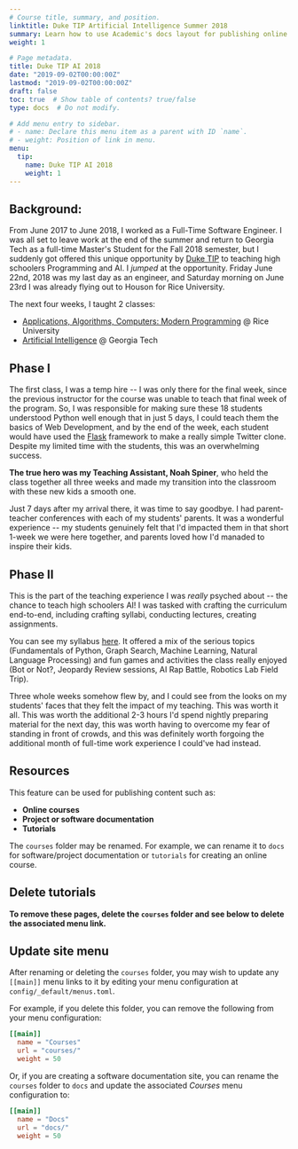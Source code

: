 ```yaml
---
# Course title, summary, and position.
linktitle: Duke TIP Artificial Intelligence Summer 2018
summary: Learn how to use Academic's docs layout for publishing online courses, software documentation, and tutorials.
weight: 1

# Page metadata.
title: Duke TIP AI 2018
date: "2019-09-02T00:00:00Z"
lastmod: "2019-09-02T00:00:00Z"
draft: false
toc: true  # Show table of contents? true/false
type: docs  # Do not modify.

# Add menu entry to sidebar.
# - name: Declare this menu item as a parent with ID `name`.
# - weight: Position of link in menu.
menu:
  tip:
    name: Duke TIP AI 2018
    weight: 1
---
```


## Background:
From June 2017 to June 2018, I worked as a Full-Time Software Engineer. I was all set to leave work at the end of the summer and return to Georgia Tech as a full-time Master's Student for the Fall 2018 semester, but I suddenly got offered this unique opportunity by [Duke TIP](https://tip.duke.edu/) to teaching high schoolers Programming and AI. I _jumped_ at the opportunity. Friday June 22nd, 2018 was my last day as an engineer, and Saturday morning on June 23rd I was already flying out to Houson for Rice University.


The next four weeks, I taught 2 classes:

- [Applications, Algorithms, Computers: Modern Programming](https://tip.duke.edu/programs/summer-studies/courses/applications-algorithms-computers-modern-programming-0) @ Rice University
- [Artificial Intelligence](https://tip.duke.edu/programs/summer-studies/courses/artificial-intelligence-0) @ Georgia Tech

## Phase I
The first class, I was a temp hire -- I was only there for the final week, since the previous instructor for the course was unable to teach that final week of the program. So, I was responsible for making sure these 18 students understood Python well enough that in just 5 days, I could teach them the basics of Web Development, and by the end of the week, each student would have used the [Flask](http://flask.pocoo.org) framework to make a really simple Twitter clone. Despite my limited time with the students, this was an overwhelming success.

__The true hero was my Teaching Assistant, Noah Spiner__, who held the class together all three weeks and made my transition into the classroom with these new kids a smooth one.

Just 7 days after my arrival there, it was time to say goodbye. I had parent-teacher conferences with each of my students' parents. It was a wonderful experience -- my students genuinely felt that I'd impacted them in that short 1-week we were here together, and parents loved how I'd manaded to inspire their kids.

## Phase II
This is the part of the teaching experience I was _really_ psyched about -- the chance to teach high schoolers AI! I was tasked with crafting the curriculum end-to-end, including crafting syllabi, conducting lectures, creating assignments.

You can see my syllabus [here](/files/syllabus.pdf). It offered a mix of the serious topics (Fundamentals of Python, Graph Search, Machine Learning, Natural Language Processing) and fun games and activities the class really enjoyed (Bot or Not?, Jeopardy Review sessions, AI Rap Battle, Robotics Lab Field Trip).

Three whole weeks somehow flew by, and I could see from the looks on my students' faces that they felt the impact of my teaching. This was worth it all. This was worth the additional 2-3 hours I'd spend nightly preparing material for the next day, this was worth having to overcome my fear of standing in front of crowds, and this was definitely worth forgoing the additional month of full-time work experience I could've had instead.


## Resources

This feature can be used for publishing content such as:

* **Online courses**
* **Project or software documentation**
* **Tutorials**

The `courses` folder may be renamed. For example, we can rename it to `docs` for software/project documentation or `tutorials` for creating an online course.

## Delete tutorials

**To remove these pages, delete the `courses` folder and see below to delete the associated menu link.**

## Update site menu

After renaming or deleting the `courses` folder, you may wish to update any `[[main]]` menu links to it by editing your menu configuration at `config/_default/menus.toml`.

For example, if you delete this folder, you can remove the following from your menu configuration:

```toml
[[main]]
  name = "Courses"
  url = "courses/"
  weight = 50
```

Or, if you are creating a software documentation site, you can rename the `courses` folder to `docs` and update the associated *Courses* menu configuration to:

```toml
[[main]]
  name = "Docs"
  url = "docs/"
  weight = 50
```

